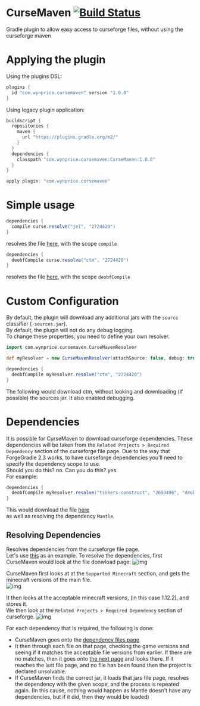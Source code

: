 # CurseMaven [![Build Status](https://travis-ci.org/Wyn-Price/CurseMaven.svg?branch=master)](https://travis-ci.org/Wyn-Price/CurseMaven)
Gradle plugin to allow easy access to curseforge files, without using the curseforge maven   

# Applying the plugin
Using the plugins DSL:
```gradle
plugins {
  id "com.wynprice.cursemaven" version "1.0.0"
}
```
Using legacy plugin application:
```gradle
buildscript {
  repositories {
    maven {
      url "https://plugins.gradle.org/m2/"
    }
  }
  dependencies {
    classpath "com.wynprice.cursemaven:CurseMaven:1.0.0"
  }
}

apply plugin: "com.wynprice.cursemaven"
```

# Simple usage
```gradle
dependencies {
  compile curse.resolve("jei", "2724420")
}
```
resolves the file [here](https://minecraft.curseforge.com/projects/jei/files/2724420), with the scope `compile`

```gradle
dependencies {
  deobfCompile curse.resolve("ctm", "2724420")
}
```
resolves the file [here](https://minecraft.curseforge.com/projects/ctm/files/2642375), with the scope `deobfCompile` 

# Custom Configuration
By default, the plugin will download any additional jars with the `source` classifier (`-sources.jar`).    
By default, the plugin will not do any debug logging.    
To change these properties, you need to define your own resolver.
```gradle
import com.wynprice.cursemaven.CurseMavenResolver

def myResolver = new CurseMavenResolver(attachSource: false, debug: true) //Don't attach sources, and allow debug 

dependencies {
  deobfCompile myResolver.resolve("ctm", "2724420")
}
```
The following would download ctm, without looking and downloading (if possible) the sources jar. It also enabled debugging. 

# Dependencies
It is possible for CurseMaven to download curseforge dependencies. These dependencies will be taken from the `Related Projects > Required Dependency` section of the curseforge file page.
Due to the way that ForgeGradle 2.3 works, to have curseforge dependencies you'll need to specify the dependency scope to use.    
Should you do this? no. Can you do this? yes.   
For example:   
```gradle
dependencies {
  deobfCompile myResolver.resolve("tinkers-construct", "2693496", "deobfCompile")
}
```
This would download the file [here](https://minecraft.curseforge.com/projects/tinkers-construct/files/26934960)    
as well as resolving the dependency `Mantle`.   
## Resolving Dependencies
Resolves dependencies from the curseforge file page.   
Let's use [this](https://minecraft.curseforge.com/projects/tinkers-construct/files/2693496) as an example. 
To resolve the dependencies, first CurseMaven would look at the file donwload page: 
![img](https://imgur.com/34zt9wf.png)   

CurseMaven first looks at at the `Supported Minecraft` section, and gets the minecraft versions of the main file.   
![img](https://imgur.com/AoH14s6.png)   

It then looks at the acceptable minecraft versions, (in this case 1.12.2), and stores it.   
We then look at the `Related Projects > Required Dependency` section of curseforge. ![img](https://imgur.com/PnYR993.png)   

For each dependency that is required, the following is done:   
 - CurseMaven goes onto the [dependency files page](https://minecraft.curseforge.com/projects/mantle/files)   
 - It then through each file on that page, checking the game versions and seeing if it matches the acceptable file versions from earlier. If there are no matches, then it goes onto [the next page](https://minecraft.curseforge.com/projects/mantle/files?page=2) and looks there. If it reaches the last file page, and no file has been found then the project is declared unsolvable.   
 - If CurseMaven finds the correct jar, it loads that jars file page, resolves the dependency with the given scope, and the process is repeated again. (In this cause, nothing would happen as Mantle doesn't have any dependencies, but if it did, then they would be loaded) 
